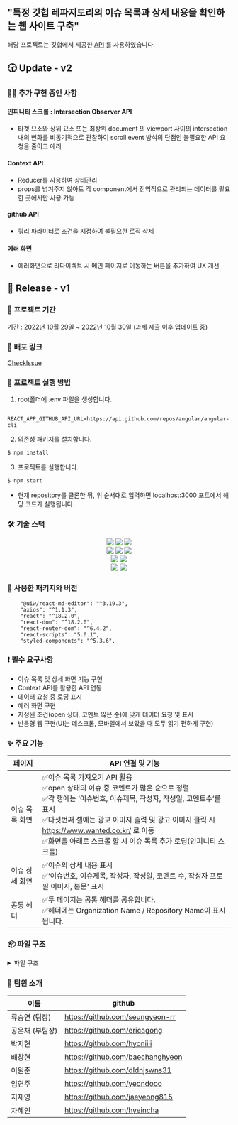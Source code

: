 ## "특정 깃헙 레파지토리의 이슈 목록과 상세 내용을 확인하는 웹 사이트 구축"
해당 프로젝트는 깃헙에서 제공한 [API](https://api.github.com/repos/angular/angular-cli/issues) 를 사용하였습니다.

## 🕝 Update - v2
### 🧑‍💻 추가 구현 중인 사항

#### 인피니티 스크롤 : Intersection Observer API
- 타겟 요소와 상위 요소 또는 최상위 document 의 viewport 사이의 intersection 내의 변화를 비동기적으로 관찰하여 scroll event 방식의 단점인 불필요한 API 요청을 줄이고 에러 

#### Context API
- Reducer를 사용하여 상태관리
- props를 넘겨주지 않아도 각 component에서 전역적으로 관리되는 데이터를 필요한 곳에서만 사용 가능

#### github API 
- 쿼리 파라미터로 조건을 지정하여 불필요한 로직 삭제

#### 에러 화면
- 에러화면으로 리다이렉트 시 메인 페이지로 이동하는 버튼을 추가하여 UX 개선


## 📌 Release - v1 
### 📅 프로젝트 기간

기간 : 2022년 10월 29일 ~ 2022년 10월 30일 (과제 제출 이후 업데이트 중)

### 🔗 배포 링크

[CheckIssue](http://team5-checkissue.s3-website.ap-northeast-2.amazonaws.com/)

### 🏁 프로젝트 실행 방법

1. root폴더에 .env 파일을 생성합니다.
```
  REACT_APP_GITHUB_API_URL=https://api.github.com/repos/angular/angular-cli
```
2. 의존성 패키지를 설치합니다.
```zsh
$ npm install
```
3. 프로젝트를 실행합니다.
```zsh
$ npm start
```


- 현재 repository를 클론한 뒤, 위 순서대로 입력하면 localhost:3000 포트에서 해당 코드가 실행됩니다.

### 🛠 기술 스택

<div align=center> 
  <img src="https://img.shields.io/badge/html5-E34F26?style=for-the-badge&logo=html5&logoColor=white"> 
  <img src="https://img.shields.io/badge/css-1572B6?style=for-the-badge&logo=css3&logoColor=white"> 
  <img src="https://img.shields.io/badge/javascript-F7DF1E?style=for-the-badge&logo=javascript&logoColor=black"> 
  <br>

  <img src="https://img.shields.io/badge/react-61DAFB?style=for-the-badge&logo=react&logoColor=black"> 
  <img src="https://img.shields.io/badge/axios-5A29E4?style=for-the-badge&logo=axios&logoColor=white"> 
  <img src="https://img.shields.io/badge/styled_components-DB7093?style=for-the-badge&logo=styled-components&logoColor=white"> 
  <br>
  
  <img src="https://img.shields.io/badge/vs_code-007ACC?style=for-the-badge&logo=visualstudiocode&logoColor=white">
  <img src="https://img.shields.io/badge/react_router_dom-CA4245?style=for-the-badge&logo=reactrouter&logoColor=white">
  <br>
  
  <img src="https://img.shields.io/badge/github-181717?style=for-the-badge&logo=github&logoColor=white">
  <img src="https://img.shields.io/badge/git-F05032?style=for-the-badge&logo=git&logoColor=white">
  <br>
</div>

### 🔰 사용한 패키지와 버전

```
    "@uiw/react-md-editor": "^3.19.3",
    "axios": "^1.1.3",
    "react": "^18.2.0",
    "react-dom": "^18.2.0",
    "react-router-dom": "^6.4.2",
    "react-scripts": "5.0.1",
    "styled-components": "^5.3.6",
```

### ❗️ 필수 요구사항

- 이슈 목록 및 상세 화면 기능 구현
- Context API를 활용한 API 연동
- 데이터 요청 중 로딩 표시
- 에러 화면 구현
- 지정된 조건(open 상태, 코멘트 많은 순)에 맞게 데이터 요청 및 표시
- 반응형 웹 구현(UI는 데스크톱, 모바일에서 보았을 때 모두 읽기 편하게 구현)

### ✨ 주요 기능

| 페이지             | API 연결 및 기능                                                                                                                                                                                                                                                                                     |
| ------------------ | ---------------------------------------------------------------------------------------------------------------------------------------------------------------------------------------------------------------------------------------------------------------------------------------------------- |
| 이슈 목록 화면 | ✅이슈 목록 가져오기 API 활용<br> ✅open 상태의 이슈 중 코멘트가 많은 순으로 정렬<br> ✅각 행에는 ‘이슈번호, 이슈제목, 작성자, 작성일, 코멘트수’를 표시<br>✅다섯번째 셀에는 광고 이미지 출력 및 광고 이미지 클릭 시 https://www.wanted.co.kr/ 로 이동<br>✅화면을 아래로 스크롤 할 시 이슈 목록 추가 로딩(인피니티 스크롤)<br> |
| 이슈 상세 화면        | ✅이슈의 상세 내용 표시<br>✅‘이슈번호, 이슈제목, 작성자, 작성일, 코멘트 수, 작성자 프로필 이미지, 본문' 표시<br>|
| 공통 헤더        | ✅두 페이지는 공통 헤더를 공유합니다.<br>✅헤더에는 Organization Name / Repository Name이 표시됩니다.<br>                                                                                                                                                 |  | 반응형 | ✅모바일<br>✅태블릿 <br>✅PC |


### 📦 파일 구조

<details>
<summary>파일 구조</summary>
<div markdown="1">

```
📦src
 ┣ 📂apis
 ┃ ┣ 📜apis.js - api 모듈
 ┃ ┗ 📜instance.js - axios 인스턴스 생성
 ┣ 📂components
 ┃ ┣ 📂Detail
 ┃ ┃ ┣ 📜DetailFrame.jsx - DetailPage 레이아웃
 ┃ ┃ ┣ 📜IssueContent.jsx - Markdown 레이아웃
 ┃ ┃ ┗ 📜IssueInfo.jsx - Issue 상세 정보 
 ┃ ┣ 📂List
 ┃ ┃ ┣ 📜List.jsx - List 모듈
 ┃ ┃ ┗ 📜ListFrame.jsx - ListPage 목록 & 무한스크롤링  
 ┃ ┗ 📂shared
 ┃ ┃ ┣ 📜Advertisement.jsx - 광고 배너 컴포넌트
 ┃ ┃ ┣ 📜Error.jsx - 에러 컴포넌트
 ┃ ┃ ┣ 📜Header.jsx
 ┃ ┃ ┣ 📜NotFound.jsx - 에러 컴포넌트(404)
 ┃ ┃ ┗ 📜Spinner.jsx - 로딩 컴포넌트
 ┣ 📂context
 ┃ ┗ 📜IssueContext.jsx - ContextAPI store
 ┣ 📂pages
 ┃ ┣ 📜DetailPage.jsx 
 ┃ ┣ 📜ErrorPage.jsx
 ┃ ┣ 📜ListPage.jsx
 ┃ ┗ 📜NotFoundPage.jsx
 ┣ 📂styles
 ┃ ┗ 📜GlobalStyle.jsx - 전역 스타일
 ┣ 📜App.js
 ┣ 📜Router.jsx
 ┗ 📜index.js
 ```

</div>
</details>

  
### 👥 팀원 소개

| 이름        | github                           |
| --------------- |  -------------------------------- |
| 류승연 (팀장)   | https://github.com/seungyeon-rr  |
| 공은채 (부팀장) | https://github.com/ericagong     |
| 박지현          | https://github.com/hyoniiii      |
| 배창현          | https://github.com/baechanghyeon |
| 이원준          | https://github.com/dldnjswns31   |
| 임연주          | https://github.com/yeondooo      |
| 지재영          | https://github.com/jaeyeong815   |
| 차혜인          | https://github.com/hyeincha      |
